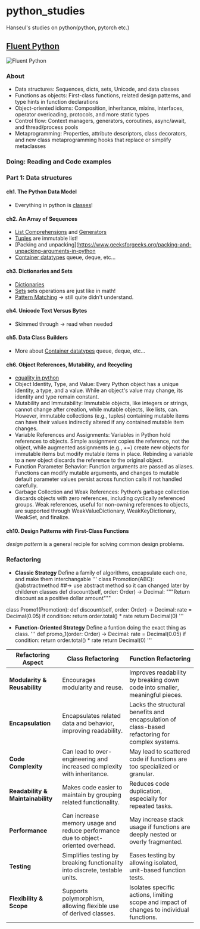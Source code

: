 # python_studies
Hanseul's studies on python(python, pytorch etc.)


## [Fluent Python](https://www.oreilly.com/library/view/fluent-python-2nd/9781492056348/)
![Fluent Python](https://m.media-amazon.com/images/I/81OvszBEdhL._UF894,1000_QL80_.jpg)
### About 
* Data structures: Sequences, dicts, sets, Unicode, and data classes
* Functions as objects: First-class functions, related design patterns, and type hints in function declarations
* Object-oriented idioms: Composition, inheritance, mixins, interfaces, operator overloading, protocols, and more static types
* Control flow: Context managers, generators, coroutines, async/await, and thread/process pools
* Metaprogramming: Properties, attribute descriptors, class decorators, and new class metaprogramming hooks that replace or simplify metaclasses

### Doing: Reading and Code examples 
### Part 1: Data structures 
#### ch1. The Python Data Model
* Everything in python is [classes](https://docs.python.org/ko/3/tutorial/classes.html)!

#### ch2. An Array of Sequences 
* [List Comprehensions](https://docs.python.org/2/tutorial/datastructures.html) and [Generators](https://wiki.python.org/moin/Generators)
* [Tuples](https://docs.python.org/3/tutorial/datastructures.html) are immutable list!
* [Packing and unpacking](https://www.geeksforgeeks.org/packing-and-unpacking-arguments-in-python
* [Container datatypes](https://docs.python.org/ko/3/library/collections.html) queue, deque, etc...

#### ch3. Dictionaries and Sets
* [Dictionaries](https://www.w3schools.com/python/python_dictionaries.asp)
* [Sets](https://www.w3schools.com/python/python_sets.asp) sets operations are just like in math!
* [Pattern Matching](https://peps.python.org/pep-0636/) -> still quite didn't understand.

#### ch4. Unicode Text Versus Bytes
* Skimmed through -> read when needed

#### ch5. Data Class Builders
* More about [Container datatypes](https://docs.python.org/ko/3/library/collections.html) queue, deque, etc...

#### ch6. Object References, Mutability, and Recycling
* [equality in python](https://www.tutorialspoint.com/difference-between-eq-vs-is-vs-in-python)
* Object Identity, Type, and Value: Every Python object has a unique identity, a type, and a value. While an object's value may change, its identity and type remain constant.
* Mutability and Immutability: Immutable objects, like integers or strings, cannot change after creation, while mutable objects, like lists, can. However, immutable collections (e.g., tuples) containing mutable items can have their values indirectly altered if any contained mutable item changes.
* Variable References and Assignments: Variables in Python hold references to objects. Simple assignment copies the reference, not the object, while augmented assignments (e.g., +=) create new objects for immutable items but modify mutable items in place. Rebinding a variable to a new object discards the reference to the original object.
* Function Parameter Behavior: Function arguments are passed as aliases. Functions can modify mutable arguments, and changes to mutable default parameter values persist across function calls if not handled carefully.
* Garbage Collection and Weak References: Python’s garbage collection discards objects with zero references, including cyclically referenced groups. Weak references, useful for non-owning references to objects, are supported through WeakValueDictionary, WeakKeyDictionary, WeakSet, and finalize.

#### ch10. Design Patterns with First-Class Functions
*design pattern* is a general reciple for solving common design problems. 
### Refactoring
* **Classic Strategy**
Define a family of algorithms, excapsulate each one, and make them interchangable
'''
class Promotion(ABC):
  @abstractmethod ##-> use abstract method so it can changed later by childeren classes
  def discount(self, order: Order) -> Decimal:
      """Return discount as a positive dollar amount"""

class Promo1(Promotion):
  def discount(self, order: Order) -> Decimal:
    rate = Decimal(0.05)
    if condition:
      return order.total() * rate 
    return Decimal(0) 
'''

* **Function-Oriented Strategy**
Define a funtion doing the exact thing as class.
'''
def promo_1(order: Order) -> Decimal:
  rate = Decimal(0.05)
  if condition:
    return order.total() * rate
  return Decimal(0)
'''

| Refactoring Aspect               | **Class Refactoring**                                                                                      | **Function Refactoring**                                                                       |
|----------------------------------|------------------------------------------------------------------------------------------------------------|------------------------------------------------------------------------------------------------|
| **Modularity & Reusability**     | Encourages modularity and reuse.                                                                           | Improves readability by breaking down code into smaller, meaningful pieces.                    |
| **Encapsulation**                | Encapsulates related data and behavior, improving readability.                                             | Lacks the structural benefits and encapsulation of class-based refactoring for complex systems.|
| **Code Complexity**              | Can lead to over-engineering and increased complexity with inheritance.                                    | May lead to scattered code if functions are too specialized or granular.                       |
| **Readability & Maintainability**| Makes code easier to maintain by grouping related functionality.                                           | Reduces code duplication, especially for repeated tasks.                                       |
| **Performance**                  | Can increase memory usage and reduce performance due to object-oriented overhead.                          | May increase stack usage if functions are deeply nested or overly fragmented.                  |
| **Testing**                      | Simplifies testing by breaking functionality into discrete, testable units.                               | Eases testing by allowing isolated, unit-based function tests.                                 |
| **Flexibility & Scope**          | Supports polymorphism, allowing flexible use of derived classes.                                          | Isolates specific actions, limiting scope and impact of changes to individual functions.       |

